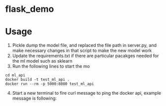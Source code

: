 # flask_demo

# Usage 
1. Pickle dump the model file, and replaced the file path in server.py, and make necessary changes in that script to make the new model work
2. Update the requirements.txt if there are particular pacakges needed for the ml model such as sklearn
3. Run the following lines to start the mo
```
cd ml_api
docker build -t test_ml_api .  
docker run --rm -p 5000:8080 test_ml_api
```
4. Start a new terminal to fire curl message to ping the docker api, example message is following: 
```

```
